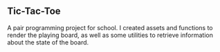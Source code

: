 ## Tic-Tac-Toe

A pair programming project for school. I created assets and functions to render the playing board, as well as some utilities to retrieve information about the state of the board.
